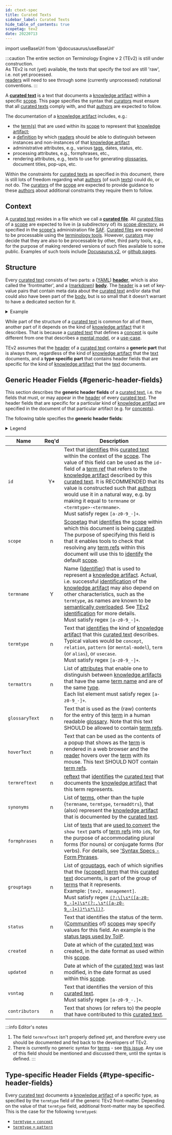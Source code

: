 ```yaml
---
id: ctext-spec
title: Curated Texts
sidebar_label: Curated Texts
hide_table_of_contents: true
scopetag: tev2
date: 20220713
---
```


import useBaseUrl from '@docusaurus/useBaseUrl'

:::caution
The entire section on Terminology Engine v 2 (TEv2) is still under construction.<br/>
As TEv2 is not (yet) available, the texts that specify the tool are still 'raw', i.e. not yet processed.<br/>[readers](@) will need to see through some (currently unprocessed) notational conventions.
:::

A **[curated text](@)** is a text that documents a [knowledge artifact](@) within a specific [scope](@). This page specifies the syntax that [curators](@) must ensure that all [curated texts](@) comply with, and that [authors](@) are expected to follow.

The documentation of a [knowledge artifact](@) includes, e.g.:
- the [term(s)](@) that are used within its [scope](@) to represent that [knowledge artifact](@);
- a [definition](@) by which [readers](@) should be able to distinguish between instances and non-instances of that [knowledge artifact](@)
- administrative attributes, e.g., various [tags](@), dates, status, etc.
- processing attributes, e.g., formphrases, etc.,
- rendering attributes, e.g., texts to use for generating [glossaries](@), document titles, pop-ups, etc.

Within the constraints for [curated texts](@) as specified in this document, there is still lots of freedom regarding what [authors](@) (of such [texts](curated-text@)) could do, or not do. The [curators](@) of the [scope](@) are expected to provide guidance to these [authors](@) about additional constraints they require them to follow.

## Context

A [curated text](@) resides in a file which we call a **[curated file](@)**. All [curated files](@) of a [scope](@) are expected to live in (a subdirectory of) its [scope directory](@), as specified in the [scope's](@) administration file [SAF](@). [Curated files](@) are expected to be processable using the [terminology tools](/docs/tev2/tev2-toolbox). However, [curators](@) may decide that they are also to be processable by other, third party tools, e.g., for the purpose of making rendered versions of such files available to some public. Examples of such tools include [Docusaurus v2](https://docusaurus.io/docs), or [github pages](https://pages.github.com/).

## Structure

Every [curated text](@) consists of two parts: a ([YAML](https://yaml.org/spec/1.2.2/)) **[header](@)**, which is also called the 'frontmatter', and a ([markdown](https://www.markdownguide.org/basic-syntax/)) **[body](@)**. The [header](@) is a set of key-value pairs that contain meta data about the [curated text](@) and/or data that could also have been part of the [body](@), but is so small that it doesn't warrant to have a dedicated section for it.

<details>
  <summary>Example</summary>
  <div>

~~~ yaml
---
id: curated-text
scope: tev2
termtype: concept
termid: curated-text
formphrases: curated-text{ss}, ctext{ss}
grouptags: [ terminology, contributing, curation ]
status: proposed
created: 2022-06-06
glossaryText: a text that documents a [concept](@) or other [knowledge artifact](@).
hoverText: a text that documents a Concept or other Knowledge Artifact of a specific Community.
---

A curated text starts with three dashes `---`.
This indicates the start of its (YAML) header.
Typically, the header consists of a sequence of key-value pairs.
The header is terminated with onother three dashes and a new line.

The body of the curated text starts behind the header block.
It is typically markdown, but other constructs may be inserted
that contribute to the rendering of these texts in a (static) website.
An example of this is [MDX](https://mdxjs.com/).
A discussion on these other constructs is outside the scope of this document.
~~~

  </div>
</details>

While part of the structure of a [curated text](@) is common for all of them, another part of it depends on the kind of [knowledge artifact](@) that it describes. That is because a [curated text](@) that defines a [concept](@) is quite different from one that describes a [mental model](@), or a [use-case](@).

TEv2 assumes that the [header](@) of a [curated text](@) contains a **generic part** that is always there, regardless of the kind of [knowledge artifact](@) that the [text](curated-text@) documents, and a **type specific part** that contains header fields that are specific for the kind of [knowledge artifact](@) that the [text](curated-text@) documents.

## Generic Header Fields {#generic-header-fields}

This section describes the **generic header fields** of a [curated text](@), i.e. the fields that must, or may appear in the [header](@) of every [curated text](@). The header fields that are specific for a particular kind of [knowledge artifact](@) are specified in the document of that particular artifact (e.g. for [concepts](/docs/tev2/spec-ctexts/ctext-concept#header)).

The following table specifies the **generic header fields**:

<details>
  <summary>Legend</summary>

1. **`Name`** contains the field name;
2. **`Req'd`** specifies whether (`Y`, or `Y*`) or not (`n`, or `F`) the field is required to be present as a header field. The `Y*` signifies that currently, the field is required, but that we envisage it to become optional when tooling becomes more mature, and will be able to automatically create the specified default value. The `F` means that we reserve this field for Future Use.
3. **`Description`** specifies the meaning of the field, and other things you may need to know, e.g. why it is needed, a required syntax, etc.

</details>

| Name         | Req'd | Description |
| ------------ | :---: | ----------- |
| `id`           | Y*| Text that [identifies](@) this [curated text](@) within the context of the [scope](@). The value of this field can be used as the `id`-field of a [term ref](@) that refers to the [knowledge artifact](@) described by this [curated text](@). It is RECOMMENDED that its value is constructed such that [authors](@) would use it in a natural way, e.g. by making it equal to `termname` or `<termtype>-<termname>`.<br/>Must satisfy regex `[a-z0-9_-]+`. |
| `scope`        | n | [Scopetag](@) that [identifies](@) the [scope](@) within which this document is being [curated](@). The purpose of specifying this field is that it enables tools to check that resolving any [term refs](@) within this document will use this to [identify](@) the default [scope](@). |
| `termname`     | Y | Name ([Identifier](@)) that is used to represent a [knowledge artifact](@). Actual, i.e. successful [identification](@) of the [knowledge artifact](@) may also depend on other characteristics, such as the `termtype`, as names are known to be [semantically overloaded](https://en.wikipedia.org/wiki/Semantic_overload). See [TEv2 identification](/docs/tev2/various-identifiers) for more details.<br/>Must satisfy regex `[a-z0-9_-]+`. |
| `termtype`     | n | Text that [identifies](@) the kind of [knowledge artifact](@) that this [curated text](@) describes. Typical values would be `concept`, `relation`, `pattern` (or `mental-model`), `term` (or `alias`), or `usecase`.<br/>Must satisfy regex `[a-z0-9_-]+`. |
| `termattrs`    | n | List of [attributes](term-attrs@) that enable one to distinguish between [knowledge artifacts](@) that have the same [term name](@) and are of the same [type](term-type@).<br/>Each list element must satisfy regex `[a-z0-9_-]+`. |
| `glossaryText` | n | Text that is used as the (raw) contents for the entry of this [term](@) in a human readable [glossary](@). Note that this text SHOULD be allowed to contain [term refs](@). |
| `hoverText`    | n | Text that can be used as the contents of a popup that shows as the [term](@) is rendered in a web browser and the [reader](@) hovers over the [term](@) with its mouse. This text SHOULD NOT contain [term refs](@). |
| `termreftext`  | n | [reftext](@) that [identifies](@) the [curated text](@) that documents the [knowledge artifact](@) that this term represents. |
| `synonyms`     | n | List of [terms](@), other than the tuple {`termname`, `termtype`, `termaddtrs`}, that (also) represent the [knowledge artifact](@) that is documented by the [curated text](@). |
| `formphrases`  | n | List of [texts](formphrase@) that are [used to convert](/docs/tev2/spec-tools/trrt#id) the `show text` parts of [term refs](@) into `id`s, for the purpose of accommodating plural forms (for nouns) or conjugate forms (for verbs). For details, see ['Syntax Specs - Form Phrases](/docs/tev2/spec-syntax/form-phrase-syntax). |
| `grouptags`    | n | List of [grouptags](@), each of which signifies that the [(scoped) term](@) that this [curated text](@) documents, is part of the group of [terms](@) that it represents.<br/>Example: `[tev2, management]`.<br/>Must satisfy regex [`(?:\[\s*([a-z0-9_-]+)\s*(?:,\s*([a-z0-9_-]+))*\s*\])?`](https://www.debuggex.com/r/a51CXl1NzR3kwihT). |
| `status`       | n | Text that identifies the status of the term. ([Communities](@) of) [scopes](@) may specify values for this field. An example is the [status tags used by ToIP](https://github.com/trustoverip/concepts-and-terminology-wg/blob/master/docs/status-tags.md). |
| `created`      | n | Date at which of the [curated text](@) was created, in the date format as used within this [scope](@). |
| `updated`      | n | Date at which of the [curated text](@) was last modified, in the date format as used within this [scope](@). |
| `vsntag`       | n | Text that identifies the version of this [curated text](@).<br/>Must satisfy regex `[a-z0-9_-.]+`. |
| `contributors` | n | Text that shows (or refers to) the people that have contributed to this [curated text](@). |

:::info Editor's notes
1. The field `termreftext` isn't properly defined yet, and therefore every use should be documented and fed back to the developers of TEv2.
2. There is currently no generic syntax for [terms](@) - see [this issue](https://github.com/trustoverip/ctwg-toolkit-mrg/issues/15). Any use of this field should be mentioned and discussed there, until the syntax is defined.
:::

## Type-specific Header Fields {#type-specific-header-fields}

Every [curated text](@) documents a [knowledge artifact](@) of a specific type, as specified by the `termtype` field of the generic TEv2 front-matter. Depending on the value of that `termtype` field, additional front-matter may be specified. This is the case for the following `termtype`s:

- [`termtype` = `concept`](/docs/tev2/spec-ctexts/ctext-concept#header)
- [`termtype` = `pattern`](/docs/tev2/spec-ctexts/ctext-pattern#header)
